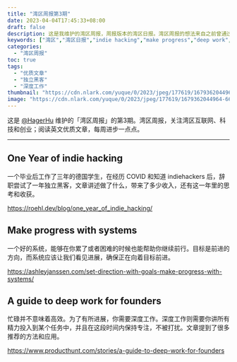 ```yaml
---
title: "湾区周报第3期"
date: 2023-04-04T17:45:33+08:00
draft: false
description: 这是我维护的湾区周报，周报版本的湾区日报。湾区周报的想法来自之前曾通过湾区日报了解湾区的互联网、科技和创业，当时停止维护且不知道何时恢复。湾区周报第一期后，湾区日报已经恢复更新。这是在继续的湾区周报第3期。
keywords: ["湾区","湾区日报","indie hacking","make progress","deep work","湾区周报"]
categories:
  - "湾区周报"
toc: true
tags:
  - "优质文章"
  - "独立黑客"
  - "深度工作"
thumbnail: "https://cdn.nlark.com/yuque/0/2023/jpeg/177619/1679362044964-661ddbc6-43ee-4b2f-8bfa-6c1af1ed1d1c.jpeg"
image: "https://cdn.nlark.com/yuque/0/2023/jpeg/177619/1679362044964-661ddbc6-43ee-4b2f-8bfa-6c1af1ed1d1c.jpeg"
---
```


这是 [@HagerHu](https://twitter.com/hagerhu) 维护的「湾区周报」的第3期。湾区周报，关注湾区互联网、科技和创业；阅读英文优质文章，每周进步一点点。

---

## One Year of indie hacking

一个毕业后工作了三年的德国学生，在经历 COVID 和知道 indiehackers 后，辞职尝试了一年独立黑客，文章讲述做了什么，带来了多少收入，还有这一年里的思考和收获。

<https://roehl.dev/blog/one_year_of_indie_hacking/>

## Make progress with systems

一个好的系统，能够在你累了或者困难的时候也能帮助你继续前行。目标是前进的方向，而系统应该让我们看见进展，确保正在向着目标前进。

<https://ashleyjanssen.com/set-direction-with-goals-make-progress-with-systems/>

## A guide to deep work for founders

忙碌并不意味着高效。为了有所进展，你需要深度工作。深度工作则需要你讲所有精力投入到某个任务中，并且在这段时间内保持专注，不被打扰。文章提到了很多推荐的方法和应用。

<https://www.producthunt.com/stories/a-guide-to-deep-work-for-founders>
